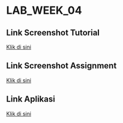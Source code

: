# LAB_WEEK_04

## Link Screenshot Tutorial

[Klik di sini](https://drive.google.com/file/d/1zmrKac4KbRT8hrzfv5sRr7uYaKroZQCu/view?usp=sharing)

## Link Screenshot Assignment

[Klik di sini]()

## Link Aplikasi

[Klik di sini]()
